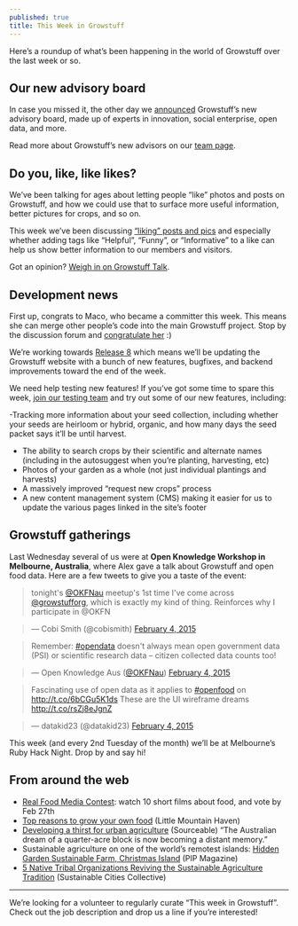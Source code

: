 ```yaml
---
published: true
title: This Week in Growstuff
---
```

Here’s a roundup of what’s been happening in the world of Growstuff over the last week or so.

## Our new advisory board
In case you missed it, the other day we [announced](http://blog.growstuff.org/2015/02/04/announcing-growstuffs-new-advisory-board/) Growstuff’s new advisory board, made up of experts in innovation, social enterprise, open data, and more.

Read more about Growstuff’s new advisors on our [team page](http://wiki.growstuff.org/index.php/Team#Advisors).

## Do you, like, like likes?
We’ve been talking for ages about letting people “like” photos and posts on Growstuff, and how we could use that to surface more useful information, better pictures for crops, and so on.

This week we’ve been discussing [“liking” posts and pics](http://talk.growstuff.org/t/liking-posts-and-pics/217) and especially whether adding tags like “Helpful”, “Funny”, or “Informative” to a like can help us show better information to our members and visitors.

Got an opinion? [Weigh in on Growstuff Talk](http://talk.growstuff.org/t/liking-posts-and-pics/217).

## Development news
First up, congrats to Maco, who became a committer this week. This means she can merge other people’s code into the main Growstuff project. Stop by the discussion forum and [congratulate her](http://talk.growstuff.org/t/maco-is-our-newest-committer-o/212/) :)

We’re working towards [Release 8](http://talk.growstuff.org/t/release-8-planning-thread/193) which means we’ll be updating the Growstuff website with a bunch of new features, bugfixes, and backend improvements toward the end of the week.

We need help testing new features! If you’ve got some time to spare this week, [join our testing team](http://talk.growstuff.org/c/development/testing) and try out some of our new features, including:

-Tracking more information about your seed collection, including whether your seeds are heirloom or hybrid, organic, and how many days the seed packet says it’ll be until harvest.
- The ability to search crops by their scientific and alternate names (including in the autosuggest when you’re planting, harvesting, etc)
- Photos of your garden as a whole (not just individual plantings and harvests)
- A massively improved “request new crops” process
- A new content management system (CMS) making it easier for us to update the various pages linked in the site’s footer

## Growstuff gatherings
Last Wednesday several of us were at **Open Knowledge Workshop in Melbourne, Australia**, where Alex gave a talk about Growstuff and open food data. Here are a few tweets to give you a taste of the event:

> tonight's [@OKFNau](https://twitter.com/OKFNau) meetup's 1st time I've come across [@growstufforg](https://twitter.com/growstufforg), which is exactly my kind of thing. Reinforces why I participate in @OKFN

> — Cobi Smith (@cobismith) [February 4, 2015](https://twitter.com/cobismith/status/562876347383832576)

> Remember: [#opendata](https://twitter.com/hashtag/opendata?src=hash) doesn't always mean open government data (PSI) or scientific research data – citizen collected data counts too!

> — Open Knowledge Aus ([@OKFNau](https://twitter.com/OKFNau)) [February 4, 2015](https://twitter.com/OKFNau/status/562880753370148864)

> Fascinating use of open data as it applies to [#openfood](https://twitter.com/hashtag/openfood?src=hash) on http://t.co/6bCGu5K1ds These are the UI wireframe dreams http://t.co/rsZj8eJgnZ

> — datakid23 (@datakid23) [February 4, 2015](https://twitter.com/datakid23/status/562876531748651008)

This week (and every 2nd Tuesday of the month) we’ll be at Melbourne’s Ruby Hack Night. Drop by and say hi!

## From around the web
- [Real Food Media Contest](http://realfoodmedia.org/vote/): watch 10 short films about food, and vote by Feb 27th
- [Top reasons to grow your own food](http://www.littlemountainhaven.com/reasons-to-grow-your-own-food/) (Little Mountain Haven)
- [Developing a thirst for urban agriculture](http://sourceable.net/developing-a-thirst-for-urban-agriculture/#) (Sourceable) “The Australian dream of a quarter-acre block is now becoming a distant memory.”
- Sustainable agriculture on one of the world’s remotest islands: [Hidden Garden Sustainable Farm, Christmas Island](https://www.pipmagazine.com.au/hidden-garden-sustainable-farm/) (PIP Magazine)
- [5 Native Tribal Organizations Reviving the Sustainable Agriculture Tradition](http://sustainablecitiescollective.com/node/1036886) (Sustainable Cities Collective)

---

We’re looking for a volunteer to regularly curate “This week in Growstuff”. Check out the job description and drop us a line if you’re interested!
